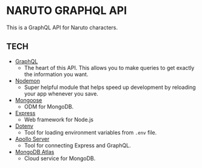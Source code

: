 # NARUTO GRAPHQL API

This is a GraphQL API for Naruto characters.

## TECH

- [GraphQL](https://github.com/graphql/graphql-js)
  - The heart of this API. This allows you to make queries to get exactly the information you want.
- [Nodemon](https://github.com/remy/nodemon)
  - Super helpful module that helps speed up development by reloading your app whenever you save.
- [Mongoose](https://github.com/Automattic/mongoose)
  - ODM for MongoDB.
- [Express](https://github.com/expressjs/express)
  - Web framework for Node.js
- [Dotenv](https://github.com/motdotla/dotenv#readme)
  - Tool for loading environment variables from `.env` file.
- [Apollo Server](https://github.com/apollographql/apollo-server/tree/master/packages/apollo-server-express)
  - Tool for connecting Express and GraphQL.
- [MongoDB Atlas](https://www.mongodb.com/cloud/atlas)
  - Cloud service for MongoDB.
